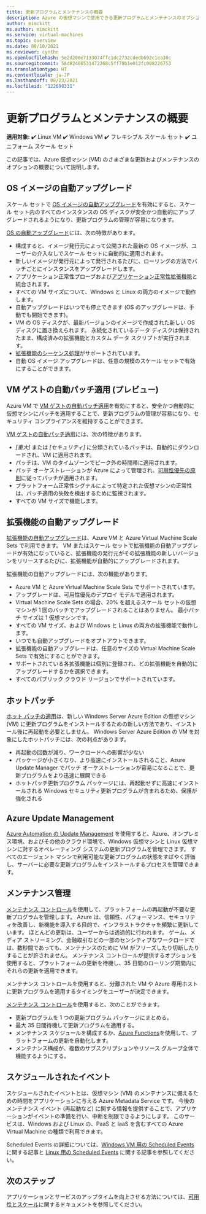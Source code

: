 ```yaml
---
title: 更新プログラムとメンテナンスの概要
description: Azure の仮想マシンで使用できる更新プログラムとメンテナンスのオプションについて説明します。
author: mimckitt
ms.author: mimckitt
ms.service: virtual-machines
ms.topic: overview
ms.date: 08/10/2021
ms.reviewer: cynthn
ms.openlocfilehash: 5e2d200e7133074ffc1dc2732cdedb692c1ea30c
ms.sourcegitcommit: 58d82486531472268c5ff70b1e012fc008226753
ms.translationtype: HT
ms.contentlocale: ja-JP
ms.lasthandoff: 08/23/2021
ms.locfileid: "122698331"
---
```

# <a name="updates-and-maintenance-overview"></a>更新プログラムとメンテナンスの概要

**適用対象:** :heavy_check_mark: Linux VM :heavy_check_mark: Windows VM :heavy_check_mark: フレキシブル スケール セット :heavy_check_mark: ユニフォーム スケール セット

この記事では、Azure 仮想マシン (VM) のさまざまな更新およびメンテナンスのオプションの概要について説明します。

## <a name="automatic-os-image-upgrade"></a>OS イメージの自動アップグレード

スケール セットで [OS イメージの自動アップグレード](../virtual-machine-scale-sets/virtual-machine-scale-sets-automatic-upgrade.md?context=/azure/virtual-machines/context/context)を有効にすると、スケール セット内のすべてのインスタンスの OS ディスクが安全かつ自動的にアップグレードされるようになり、更新プログラムの管理が容易になります。

[OS の自動アップグレード](../virtual-machine-scale-sets/virtual-machine-scale-sets-automatic-upgrade.md?context=/azure/virtual-machines/context/context)には、次の特徴があります。

- 構成すると、イメージ発行元によって公開された最新の OS イメージが、ユーザーの介入なしでスケール セットに自動的に適用されます。
- 新しいイメージが発行元によって発行されるたびに、ローリングの方法でバッチごとにインスタンスをアップグレードします。
- アプリケーション正常性プローブおよび[アプリケーション正常性拡張機能](../virtual-machine-scale-sets/virtual-machine-scale-sets-health-extension.md?context=/azure/virtual-machines/context/context)と統合されます。
- すべての VM サイズについて、Windows と Linux の両方のイメージで動作します。
- 自動アップグレードはいつでも停止できます (OS のアップグレードは、手動でも開始できます)。
- VM の OS ディスクが、最新バージョンのイメージで作成された新しい OS ディスクに置き換えられます。 永続化されているデータ ディスクは保持されたまま、構成済みの拡張機能とカスタム データ スクリプトが実行されます。
- [拡張機能のシーケンス処理](../virtual-machine-scale-sets/virtual-machine-scale-sets-extension-sequencing.md?context=/azure/virtual-machines/context/context)がサポートされています。
- 自動 OS イメージ アップグレードは、任意の規模のスケール セットで有効にすることができます。


## <a name="automatic-vm-guest-patching-preview"></a>VM ゲストの自動パッチ適用 (プレビュー)

Azure VM で [VM ゲストの自動パッチ適用](automatic-vm-guest-patching.md)を有効にすると、安全かつ自動的に仮想マシンにパッチを適用することで、更新プログラムの管理が容易になり、セキュリティ コンプライアンスを維持することができます。

[VM ゲストの自動パッチ適用](automatic-vm-guest-patching.md)には、次の特徴があります。
- *[重大]* または *[セキュリティ]* に分類されているパッチは、自動的にダウンロードされ、VM に適用されます。
- パッチは、VM のタイムゾーンでピーク外の時間帯に適用されます。
- パッチ オーケストレーションが Azure によって管理され、[可用性優先の原則](automatic-vm-guest-patching.md#availability-first-updates)に従ってパッチが適用されます。
- プラットフォーム正常性シグナルによって特定された仮想マシンの正常性は、パッチ適用の失敗を検出するために監視されます。
- すべての VM サイズで機能します。


## <a name="automatic-extension-upgrade"></a>拡張機能の自動アップグレード

[拡張機能の自動アップグレード](automatic-extension-upgrade.md)は、Azure VM と Azure Virtual Machine Scale Sets で利用できます。 VM またはスケール セットで拡張機能の自動アップグレードが有効になっていると、拡張機能の発行元がその拡張機能の新しいバージョンをリリースするたびに、拡張機能が自動的にアップグレードされます。

 拡張機能の自動アップグレードには、次の機能があります。
- Azure VM と Azure Virtual Machine Scale Sets でサポートされています。
- アップグレードは、可用性優先のデプロイ モデルで適用されます。
- Virtual Machine Scale Sets の場合、20% を超えるスケール セットの仮想マシンが 1 回のバッチでアップグレードされることはありません。 最小バッチ サイズは 1 仮想マシンです。
- すべての VM サイズ、および Windows と Linux の両方の拡張機能で動作します。
- いつでも自動アップグレードをオプトアウトできます。
- 拡張機能の自動アップグレードは、任意のサイズの Virtual Machine Scale Sets で有効にすることができます。
- サポートされている各拡張機能は個別に登録され、どの拡張機能を自動的にアップグレードするかを選択できます。
- すべてのパブリック クラウド リージョンでサポートされています。

## <a name="hotpatch"></a>ホットパッチ

[ホット パッチの適用](../automanage/automanage-hotpatch.md?context=/azure/virtual-machines/context/context)は、新しい Windows Server Azure Edition の仮想マシン (VM) に更新プログラムをインストールするための新しい方法であり、インストール後に再起動を必要としません。 Windows Server Azure Edition の VM を対象にしたホットパッチには、次の利点があります。

- 再起動の回数が減り、ワークロードへの影響が少ない
- パッケージが小さくなり、より高速にインストールされること、Azure Update Manager でパッチ オーケストレーションが容易になることで、更新プログラムをより迅速に展開できる
- ホットパッチ更新プログラム パッケージには、再起動せずに高速にインストールされる Windows セキュリティ更新プログラムが含まれるため、保護が強化される


## <a name="azure-update-management"></a>Azure Update Management

[Azure Automation の Update Management](../automation/update-management/overview.md?context=/azure/virtual-machines/context/context) を使用すると、Azure、オンプレミス環境、およびその他のクラウド環境で、Windows 仮想マシンと Linux 仮想マシンに対するオペレーティング システムの更新プログラムを管理できます。 すべてのエージェント マシンで利用可能な更新プログラムの状態をすばやく評価し、サーバーに必要な更新プログラムをインストールするプロセスを管理できます。

## <a name="maintenance-control"></a>メンテナンス管理

[メンテナンス コントロール](maintenance-control.md)を使用して、プラットフォームの再起動が不要な更新プログラムを管理します。 Azure は、信頼性、パフォーマンス、セキュリティを改善し、新機能を導入する目的で、インフラストラクチャを頻繁に更新しています。 ほとんどの更新は、ユーザーからは透過的に行われます。 ゲーム、メディア ストリーミング、金融取引などの一部のセンシティブなワークロードでは、数秒間であっても、メンテナンスのために VM がフリーズしたり切断したりすることが許されません。 メンテナンス コントロールが提供するオプションを使用すると、プラットフォームの更新を待機し、35 日間のローリング期間内にそれらの更新を適用できます。

メンテナンス コントロールを使用すると、分離された VM や Azure 専用ホストに更新プログラムを適用するタイミングをユーザーが決定できます。

[メンテナンス コントロール](maintenance-control.md)を使用すると、次のことができます。
- 更新プログラムを 1 つの更新プログラム パッケージにまとめる。
- 最大 35 日間待機して更新プログラムを適用する。
- メンテナンス スケジュールを構成するか、[Azure Functions](https://github.com/Azure/azure-docs-powershell-samples/tree/master/maintenance-auto-scheduler)を使用して、プラットフォームの更新を自動化します。
- メンテナンス構成が、複数のサブスクリプションやリソース グループ全体で機能するようにする。


## <a name="scheduled-events"></a>スケジュールされたイベント

スケジュールされたイベントとは、仮想マシン (VM) のメンテナンスに備えるための時間をアプリケーションに与える Azure Metadata Service です。 今後のメンテナンス イベント (再起動など) に関する情報を提供することで、アプリケーションがイベントの準備を行い、中断を制限できるようにします。 このサービスは、Windows および Linux の、PaaS と IaaS を含むすべての Azure Virtual Machine の種類で利用できます。

Scheduled Events の詳細については、[Windows VM 用の Scheduled Events](./windows/scheduled-events.md) に関する記事と [Linux 用の Scheduled Events](./linux/scheduled-events.md) に関する記事を参照してください。

## <a name="next-steps"></a>次のステップ

アプリケーションとサービスのアップタイムを向上させる方法については、[可用性とスケール](availability.md)に関するドキュメントを参照してください。
